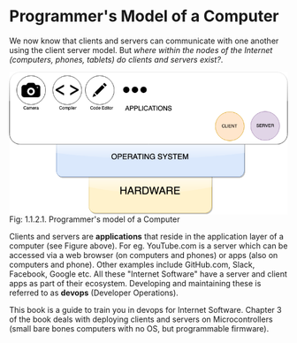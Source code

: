 # Programmer's Model of a Computer

We now know that clients and servers can communicate with one another
using the client server model. But <i>where within the nodes of the Internet
(computers, phones, tablets) do clients and servers exist?</i>.

 <img style="display:block;margin:auto" src='../../imgs/pModel.png'>      
 <figcaption> Fig: 1.1.2.1. Programmer's model of a Computer</figcaption>   

Clients and servers are <b>applications</b> that reside in the application
layer of a computer (see Figure above). For eg. YouTube.com is a server which can be
accessed via a web browser (on computers and phones) or apps (also on
computers and phone). Other examples include GitHub.com, Slack,
Facebook, Google etc. All these "Internet Software" have a server and
client apps as part of their ecosystem. Developing and maintaining these
is referred to as <b>devops</b> (Developer Operations).

This book is a guide to train you in devops for Internet Software.
Chapter 3 of the book deals with deploying clients and servers on
Microcontrollers (small bare bones computers with no OS, but programmable
firmware).
